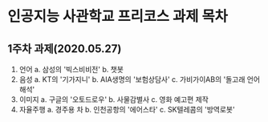 
# 인공지능 사관학교 프리코스 과제 목차
## 1주차 과제(2020.05.27)
  1. 언어
    a. 삼성의 '빅스비비전'
    b. 챗봇
  2. 음성
    a. KT의 '기가지니'
    b. AIA생명의 '보험상담사'
    c. 가비가이AB의 '돌고래 언어 해석'
  3. 이미지
    a. 구글의 '오토드로우'
    b. 사물감별사
    c. 영화 예고편 제작
  4. 자율주행
    a. 경주용 차
    b. 인천공항의 '에어스타'
    c. SK텔레콤의 '방역로봇'
